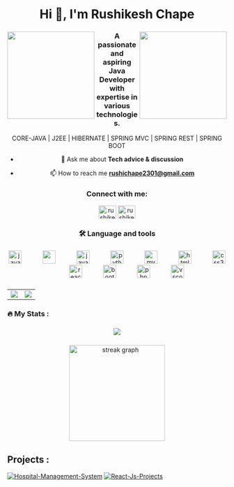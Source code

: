 <h1 align="center">Hi 👋, I'm Rushikesh Chape</h1>

###

<img align="left" height="200" src="https://www.techsolutioners.com/wp-content/uploads/2022/09/website-develop.gif"  />

###

<img align="right" height="200" src="https://media0.giphy.com/media/qgQUggAC3Pfv687qPC/giphy.gif"  />


###


<h3 align="center">A passionate and aspiring Java Developer with expertise in various technologies.</h3>
<div align="center">
  CORE-JAVA  |  J2EE  |  HIBERNATE  |  SPRING MVC  |  SPRING REST  |  SPRING BOOT
</div>
<div align="center">
  
  - 💬 Ask me about **Tech advice & discussion**

- 📫 How to reach me **rushichape2301@gmail.com**
</div>

###

<h3 align="center">Connect with me:</h3>

<p align="center">
<a href="https://linkedin.com/in/rushikesh-chape" target="blank"><img align="center" src="https://raw.githubusercontent.com/rahuldkjain/github-profile-readme-generator/master/src/images/icons/Social/linked-in-alt.svg" alt="rushikesh-chape" height="30" width="40" /></a>
<a href="https://instagram.com/rushikesh_chape_" target="blank"><img align="center" src="https://raw.githubusercontent.com/rahuldkjain/github-profile-readme-generator/master/src/images/icons/Social/instagram.svg" alt="rushikesh_chape_" height="30" width="40" /></a>
</p>




<h3 align="center">🛠 Language and tools</h3>

###

<div align="center">
  <img src="https://cdn.jsdelivr.net/gh/devicons/devicon/icons/java/java-original.svg" height="30" alt="java logo"  />
  <img width="40" />
   <img src="https://cdn.jsdelivr.net/gh/devicons/devicon/icons/spring/spring-original-wordmark.svg" height="30"/>
   <img width="40" />       
  <img src="https://cdn.jsdelivr.net/gh/devicons/devicon/icons/javascript/javascript-original.svg" height="30" alt="javascript logo"  />
  <img width="40" />
  <img src="https://cdn.jsdelivr.net/gh/devicons/devicon/icons/python/python-original.svg" height="30" alt="python logo"  />
  <img width="40" />
    <img src="https://cdn.jsdelivr.net/gh/devicons/devicon/icons/mysql/mysql-original.svg" height="30" alt="mysql logo"  />
  <img width="40" />
    <img src="https://cdn.jsdelivr.net/gh/devicons/devicon/icons/html5/html5-original.svg" height="30" alt="html5 logo"  />
  <img width="40" />
  <img src="https://cdn.jsdelivr.net/gh/devicons/devicon/icons/css3/css3-original.svg" height="30" alt="css3 logo"  />
  <img width="40" />
    <img src="https://cdn.jsdelivr.net/gh/devicons/devicon/icons/react/react-original.svg" height="30" alt="react logo"  />
  <img width="40" />
  <img src="https://cdn.jsdelivr.net/gh/devicons/devicon/icons/bootstrap/bootstrap-original.svg" height="30" alt="bootstrap logo"  />
  <img width="40" />
  <img src="https://cdn.jsdelivr.net/gh/devicons/devicon/icons/php/php-original.svg" height="30" alt="php logo"  />
  <img width="40" />
  <img src="https://cdn.jsdelivr.net/gh/devicons/devicon/icons/vscode/vscode-original.svg" height="30" alt="vscode logo"  />
</div>

###

<div align="center">
  <table>
<tr>
<td>
<img src="https://github-readme-stats.vercel.app/api?username=rushikeshchape&include_all_commits=true&count_private=true&show_icons=true&line_height=20&theme=tokyonight"/>
<td><img src="https://github-readme-stats.vercel.app/api/top-langs?username=rushikeshchape&show_icons=true&locale=en&layout=compact&theme=tokyonight" />
</td>
</tr>
</table>
</div>


###


###

<h3 align="left">🔥   My Stats :</h3>

###

<div align="center">
  <img src="https://visitor-badge.laobi.icu/badge?page_id=rushikeshchape.rushikeshchape&"  />
</div>

###

<div align="center">
  <img src="https://streak-stats.demolab.com?user=rushikeshchape&locale=en&mode=daily&theme=dark&hide_border=false&border_radius=5&order=3" height="220" alt="streak graph"  />
</div>

###

## Projects : 
[![Hospital-Management-System](https://github-readme-stats.vercel.app/api/pin/?username=rushikeshchape&repo=Hospital-Management-System&theme=tokyonight)](https://github.com/rushikeshchape/Hospital-Management-System)
[![React-Js-Projects](https://github-readme-stats.vercel.app/api/pin/?username=rushikeshchape&repo=React-Js-Projects&theme=tokyonight)](https://github.com/rushikeshchape/React-Js-Projects)

###
